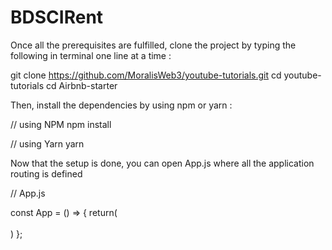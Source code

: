 # BDSCIRent

Once all the prerequisites are fulfilled, clone the project by typing the following in terminal one line at a time :

git clone https://github.com/MoralisWeb3/youtube-tutorials.git
cd youtube-tutorials
cd Airbnb-starter


Then, install the dependencies by using npm or yarn :

// using NPM
npm install

// using Yarn
yarn

Now that the setup is done, you can open App.js where all the application routing is defined

// App.js

const App = () => {
  return(  
    <Route path="/" element={} />
    <Route path="/rentals" element={} />   
  )
};
